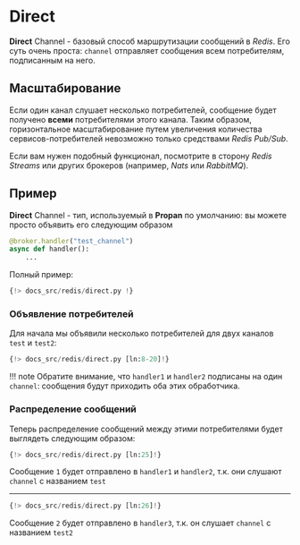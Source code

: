 # Direct

**Direct** Channel - базовый способ маршрутизации сообщений в *Redis*. Его суть очень проста:
`channel` отправляет сообщения всем потребителям, подписанным на него.

## Масштабирование

Если один канал слушает несколько потребителей, сообщение будет получено **всеми** потребителями этого канала.
Таким образом, горизонтальное масштабирование путем увеличения количества сервисов-потребителей невозможно только средствами *Redis Pub/Sub*.

Если вам нужен подобный функционал, посмотрите в сторону *Redis Streams* или других брокеров (например, *Nats* или *RabbitMQ*).

## Пример

**Direct** Channel - тип, используемый в **Propan** по умолчанию: вы можете просто объявить его следующим образом

```python
@broker.handler("test_channel")
async def handler():
    ...
```

Полный пример:

```python linenums="1"
{!> docs_src/redis/direct.py !}
```

### Объявление потребителей

Для начала мы объявили несколько потребителей для двух каналов `test` и `test2`:

```python linenums="8" hl_lines="1 6 11"
{!> docs_src/redis/direct.py [ln:8-20]!}
```

!!! note
    Обратите внимание, что `handler1` и `handler2` подписаны на один `channel`:
    cообщения будут приходить оба этих обработчика.

### Распределение сообщений

Теперь распределение сообщений между этими потребителями будет выглядеть следующим образом:

```python
{!> docs_src/redis/direct.py [ln:25]!}
```

Сообщение `1` будет отправлено в `handler1` и `handler2`, т.к. они слушают `channel` с названием `test`

---

```python
{!> docs_src/redis/direct.py [ln:26]!}
```

Сообщение `2` будет отправлено в `handler3`, т.к. он слушает `channel` с названием `test2`
